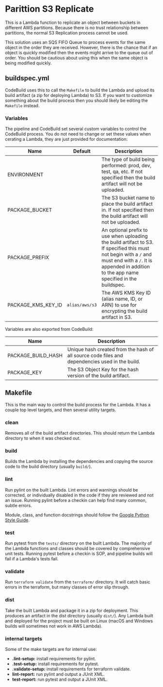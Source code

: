 # Parittion S3 Replicate

This is a Lambda function to replicate an object between buckets in different
AWS partitions. Because there is no trust relationship between partitions, the
normal S3 Replication process cannot be used.

This solution uses an SQS FIFO Queue to process events for the same object in
the order they are received. However, there is the chance that if an object is
quickly modified then the events might arrive to the queue out of order. You
should be cautious about using this when the same object is being modified
quickly.

## buildspec.yml

CodeBuild uses this to call the `Makefile` to build the Lambda and upload its
build artifact (a zip for deploying Lambda) to S3. If you want to customize
something about the build process then you should likely be editing the
`Makefile` instead.

### Variables

The pipeline and CodeBuild set several custom variables to control the
CodeBuild process. You do not need to change or set these values when cerating
a Lambda, they are just provided for documentation:

| Name               | Default        | Description |
| ------------------ | -------------- | ----------- |
| ENVIRONMENT        |                | The type of build being performed: prod, dev, test, qa, etc. If not specified then the build artifact will not be uploaded. |
| PACKAGE_BUCKET     |                | The S3 bucket name to place the build artifact in. If not specified then the build artifact will not be uploaded. |
| PACKAGE_PREFIX     |                | An optional prefix to use when uploading the build artifact to S3. If specified this must not begin with a `/` and must end with a `/`. It is appended in addition to the app name specified in the buildspec. |
| PACKAGE_KMS_KEY_ID | `alias/aws/s3` | The AWS KMS Key ID (alias name, ID, or ARN) to use for encrypting the build artifact in S3. |

Variables are also exported from CodeBuild:

| Name               | Description |
| ------------------ | ----------- |
| PACKAGE_BUILD_HASH | Unique hash created from the hash of all source code files and dependencies used in the build. |
| PACKAGE_KEY        | The S3 Object Key for the hash version of the build artifact. |

## Makefile

This is the main way to control the build process for the Lambda. It has a
couple top level targets, and then several utility targets.

### clean

Removes all of the build artifact directories. This should return the Lambda
directory to when it was checked out.

### build

Builds the Lambda by installing the dependencies and copying the source code
to the build directory (usually `build/`).

### lint

Run pylint on the built Lambda. Lint errors and warnings should be corrected,
or individually disabled in the code if they are reviewed and not an issue.
Running pylint before a checkin can help find many common, subtle errors.

Module, class, and function docstrings should follow the
[Google Python Style Guide](https://google.github.io/styleguide/pyguide.html#s3.8-comments-and-docstrings).

### test

Run pytest from the `tests/` directory on the built Lambda. The majority of
the Lambda functions and classes should be covered by comprehensive unit tests.
Running pytest before a checkin is SOP, and pipeline builds will fail if a
Lambda's tests fail.

### validate

Run `terraform validate` from the `terraform/` directory. It will catch basic
errors in the terraform, but many classes of error slip through.

### dist

Take the built Lambda and package it in a zip for deployment. This produces an
artifact in the dist directory (usually `dist/`). Any Lambda built and deployed
for the project must be built on Linux (macOS and Windows builds will sometimes
not work in AWS Lambda).

### internal targets

Some of the make targets are for internal use:

- **.lint-setup:** install requirements for pylint.
- **.test-setup:** install requirements for pytest.
- **.validate-setup:** install requirements for terraform validate.
- **lint-report:** run pylint and output a JUnit XML.
- **test-report:** run pytest and output a JUnit XML.
